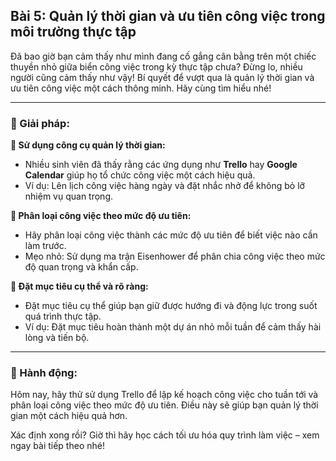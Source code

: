 ## Bài 5: Quản lý thời gian và ưu tiên công việc trong môi trường thực tập

Đã bao giờ bạn cảm thấy như mình đang cố gắng cân bằng trên một chiếc thuyền nhỏ giữa biển công việc trong kỳ thực tập chưa? Đừng lo, nhiều người cũng cảm thấy như vậy! Bí quyết để vượt qua là quản lý thời gian và ưu tiên công việc một cách thông minh. Hãy cùng tìm hiểu nhé!

---

### 📌 Giải pháp:

**🔹 Sử dụng công cụ quản lý thời gian:**

- Nhiều sinh viên đã thấy rằng các ứng dụng như **Trello** hay **Google Calendar** giúp họ tổ chức công việc một cách hiệu quả.  
- Ví dụ: Lên lịch công việc hàng ngày và đặt nhắc nhở để không bỏ lỡ nhiệm vụ quan trọng.

**🔹 Phân loại công việc theo mức độ ưu tiên:**

- Hãy phân loại công việc thành các mức độ ưu tiên để biết việc nào cần làm trước.  
- Mẹo nhỏ: Sử dụng ma trận Eisenhower để phân chia công việc theo mức độ quan trọng và khẩn cấp.

**🔹 Đặt mục tiêu cụ thể và rõ ràng:**

- Đặt mục tiêu cụ thể giúp bạn giữ được hướng đi và động lực trong suốt quá trình thực tập.  
- Ví dụ: Đặt mục tiêu hoàn thành một dự án nhỏ mỗi tuần để cảm thấy hài lòng và tiến bộ.

---

### 🚀 Hành động:

Hôm nay, hãy thử sử dụng Trello để lập kế hoạch công việc cho tuần tới và phân loại công việc theo mức độ ưu tiên. Điều này sẽ giúp bạn quản lý thời gian một cách hiệu quả hơn.

Xác định xong rồi? Giờ thì hãy học cách tối ưu hóa quy trình làm việc – xem ngay bài tiếp theo nhé!
